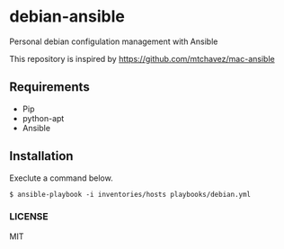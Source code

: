 # debian-ansible

Personal debian configulation management with Ansible

This repository is inspired by https://github.com/mtchavez/mac-ansible

## Requirements

* Pip
* python-apt
* Ansible

## Installation

Execlute a command below.
```
$ ansible-playbook -i inventories/hosts playbooks/debian.yml
```

### LICENSE

MIT

